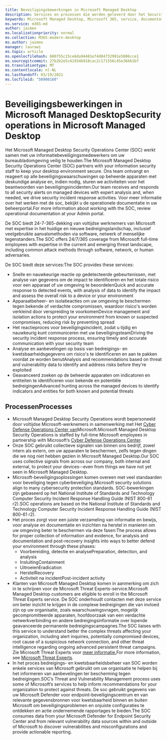 ```yaml
---
title: Beveiligingsbewerkingen in Microsoft Managed Desktop
description: Services en processen die worden geleverd door het Security Operations Center
keywords: Microsoft Managed Desktop, Microsoft 365, service, documentatie
ms.service: m365-md
author: jaimeo
ms.localizationpriority: normal
ms.collection: M365-modern-desktop
ms.author: jaimeo
manager: laurawi
ms.topic: article
ms.openlocfilehash: 600755c15ce6da94481ef4d84732991e5006cce1
ms.sourcegitcommit: 27b2b2e5c41934b918cac2c171556c45e36661bf
ms.translationtype: MT
ms.contentlocale: nl-NL
ms.lasthandoff: 03/19/2021
ms.locfileid: "50908160"
---
```

# <a name="security-operations-in-microsoft-managed-desktop"></a><span data-ttu-id="ff31c-104">Beveiligingsbewerkingen in Microsoft Managed Desktop</span><span class="sxs-lookup"><span data-stu-id="ff31c-104">Security operations in Microsoft Managed Desktop</span></span>

<span data-ttu-id="ff31c-105">Het Microsoft Managed Desktop Security Operations Center (SOC) werkt samen met uw informatiebeveiligingsmedewerkers om uw bureaubladomgeving veilig te houden.</span><span class="sxs-lookup"><span data-stu-id="ff31c-105">The Microsoft Managed Desktop Security Operations Center (SOC) partners with your information security staff to keep your desktop environment secure.</span></span> <span data-ttu-id="ff31c-106">Ons team ontvangt en reageert op alle beveiligingswaarschuwingen op beheerde apparaten met deskundige analyse en, indien nodig, sturen we activiteiten voor het beantwoorden van beveiligingsincidenten.</span><span class="sxs-lookup"><span data-stu-id="ff31c-106">Our team receives and responds to all security alerts on managed devices with expert analysis and, when needed, we drive security incident response activities.</span></span> <span data-ttu-id="ff31c-107">Voor meer informatie over het werken met de soc, bekijkt u de operationele documentatie in uw beheerportal.</span><span class="sxs-lookup"><span data-stu-id="ff31c-107">For more information about working with the SOC, review operational documentation at your Admin portal.</span></span>

<span data-ttu-id="ff31c-108">De SOC biedt 24-7-365-dekking van voltijdse werknemers van Microsoft met expertise in het huidige en nieuwe bedreigingslandschap, inclusief veelgebruikte aanvalsmethoden via software, netwerk of menselijke tegenstanders.</span><span class="sxs-lookup"><span data-stu-id="ff31c-108">The SOC offers 24/7/365 coverage from Microsoft full-time employees with expertise in the current and emerging threat landscape, including common attack methods through software, network, or human adversaries.</span></span>

<span data-ttu-id="ff31c-109">De SOC biedt deze services:</span><span class="sxs-lookup"><span data-stu-id="ff31c-109">The SOC provides these services:</span></span>
- <span data-ttu-id="ff31c-110">Snelle en nauwkeurige reactie op gedetecteerde gebeurtenissen, met analyse van gegevens om de impact te identificeren en het totale risico voor een apparaat of uw omgeving te beoordelen</span><span class="sxs-lookup"><span data-stu-id="ff31c-110">Quick and accurate response to detected events, with analysis of data to identify the impact and assess the overall risk to a device or your environment</span></span>
- <span data-ttu-id="ff31c-111">Apparaatbeheer- en isolatieacties om uw omgeving te beschermen tegen bekende of verdachte compromissen, waardoor risico's worden verkleind door verspreiding te voorkomen</span><span class="sxs-lookup"><span data-stu-id="ff31c-111">Device management and isolation actions to protect your environment from known or suspected compromises, reducing risk by preventing spread</span></span>
- <span data-ttu-id="ff31c-112">Het reactieproces voor beveiligingsincident, zodat u tijdig en nauwkeurig kunt communiceren met uw beveiligingsteam</span><span class="sxs-lookup"><span data-stu-id="ff31c-112">Driving the security incident response process, ensuring timely and accurate communication with your security team</span></span>
- <span data-ttu-id="ff31c-113">Analyse en aanbevelingen op basis van bedreigings- en kwetsbaarheidsgegevens om risico's te identificeren en aan te pakken voordat ze worden benut</span><span class="sxs-lookup"><span data-stu-id="ff31c-113">Analysis and recommendations based on threat and vulnerability data to identify and address risks before they're exploited</span></span>
- <span data-ttu-id="ff31c-114">Geavanceerd zoeken op de beheerde apparaten om indicatoren en entiteiten te identificeren voor bekende en potentiële bedreigingen</span><span class="sxs-lookup"><span data-stu-id="ff31c-114">Advanced hunting across the managed devices to identify indicators and entities for both known and potential threats</span></span>

## <a name="processes"></a><span data-ttu-id="ff31c-115">Processen</span><span class="sxs-lookup"><span data-stu-id="ff31c-115">Processes</span></span>

- <span data-ttu-id="ff31c-116">Microsoft Managed Desktop Security Operations wordt bepersoneeld door voltijdse Microsoft-werknemers in samenwerking met Het [Cyber Defense Operations Center van](https://www.microsoft.com/msrc/cdoc)Microsoft.</span><span class="sxs-lookup"><span data-stu-id="ff31c-116">Microsoft Managed Desktop Security Operations is staffed by full-time Microsoft employees in partnership with Microsoft’s [Cyber Defense Operations Center](https://www.microsoft.com/msrc/cdoc).</span></span> 
- <span data-ttu-id="ff31c-117">Onze SOC gebruikt collectieve signalen van binnen ons bedrijf, zowel intern als extern, om uw apparaten te beschermen, zelfs tegen dingen die we nog niet hebben gezien in Microsoft Managed Desktop.</span><span class="sxs-lookup"><span data-stu-id="ff31c-117">Our SOC uses collective signals from across our company, both internal and external, to protect your devices--even from things we have not yet seen in Microsoft Managed Desktop.</span></span>
- <span data-ttu-id="ff31c-118">Microsoft-beveiligingsoplossingen komen overeen met veel standaarden voor beveiliging tegen cyberbeveiliging.</span><span class="sxs-lookup"><span data-stu-id="ff31c-118">Microsoft security solutions align to many cybersecurity protection standards.</span></span> <span data-ttu-id="ff31c-119">SOC-bewerkingen zijn gebaseerd op het National Institute of Standards and Technology Computer Security Incident Response Handling Guide (NIST 800-61 r2).</span><span class="sxs-lookup"><span data-stu-id="ff31c-119">SOC operations are based on the National Institute of Standards and Technology Computer Security Incident Response Handling Guide (NIST 800-61 r2).</span></span>
- <span data-ttu-id="ff31c-120">Het proces zorgt voor een juiste verzameling van informatie en bewijs, voor analyse en documentatie en inzichten na herstel in manieren om uw omgeving beter te beschermen via deze fasen:</span><span class="sxs-lookup"><span data-stu-id="ff31c-120">The process allows for proper collection of information and evidence, for analysis and documentation and post-recovery insights into ways to better defend your environment through these phases:</span></span>
    - <span data-ttu-id="ff31c-121">Voorbereiding, detectie en analyse</span><span class="sxs-lookup"><span data-stu-id="ff31c-121">Preparation, detection, and analysis</span></span>
    - <span data-ttu-id="ff31c-122">Insluiting</span><span class="sxs-lookup"><span data-stu-id="ff31c-122">Containment</span></span>
    - <span data-ttu-id="ff31c-123">Uitroeien</span><span class="sxs-lookup"><span data-stu-id="ff31c-123">Eradication</span></span>
    - <span data-ttu-id="ff31c-124">Herstel</span><span class="sxs-lookup"><span data-stu-id="ff31c-124">Recovery</span></span>
    - <span data-ttu-id="ff31c-125">Activiteit na incident</span><span class="sxs-lookup"><span data-stu-id="ff31c-125">Post-incident activity</span></span>
- <span data-ttu-id="ff31c-126">Klanten van Microsoft Managed Desktop komen in aanmerking om zich in te schrijven voor de Microsoft Threat Experts-service.</span><span class="sxs-lookup"><span data-stu-id="ff31c-126">Microsoft Managed Desktop customers are eligible to enroll in the Microsoft Threat Experts service.</span></span> <span data-ttu-id="ff31c-127">De SOC onderhoudt contacten met deze service om beter inzicht te krijgen in de complexe bedreigingen die van invloed zijn op uw organisatie, zoals waarschuwingsvragen, mogelijk gecompromitteerde apparaten, hoofdoorzaak van een verdachte netwerkverbinding en andere bedreigingsinformatie over lopende geavanceerde permanente bedreigingscampagnes.</span><span class="sxs-lookup"><span data-stu-id="ff31c-127">The SOC liaises with this service to understand better the complex threats affecting your organization, including alert inquiries, potentially compromised devices, root cause of a suspicious network connection, and other threat intelligence regarding ongoing advanced persistent threat campaigns.</span></span> <span data-ttu-id="ff31c-128">Zie Microsoft Threat Experts voor [meer informatie.](/windows/security/threat-protection/microsoft-defender-atp/microsoft-threat-experts)</span><span class="sxs-lookup"><span data-stu-id="ff31c-128">For more information, see [Microsoft Threat Experts](/windows/security/threat-protection/microsoft-defender-atp/microsoft-threat-experts).</span></span>
- <span data-ttu-id="ff31c-129">In het proces bedreigings- en kwetsbaarheidsbeheer van SOC worden enkele services van Microsoft gebruikt om uw organisatie te helpen bij het informeren van aanbevelingen ter bescherming tegen bedreigingen.</span><span class="sxs-lookup"><span data-stu-id="ff31c-129">SOC’s Threat and Vulnerability Management process uses some of Microsoft’s services to help inform recommendations for your organization to protect against threats.</span></span> <span data-ttu-id="ff31c-130">De soc gebruikt gegevens van uw Microsoft Defender voor endpoint-beveiligingscentrum en van relevante gegevensbronnen voor kwetsbaarheid binnen en buiten Microsoft om beveiligingsproblemen en onjuiste configuraties te ontdekken en actie ondernemende rapportages te bieden.</span><span class="sxs-lookup"><span data-stu-id="ff31c-130">The SOC consumes data from your Microsoft Defender for Endpoint Security Center and from relevant vulnerability data sources within and outside of Microsoft to discover vulnerabilities and misconfigurations and provide actionable reporting.</span></span>